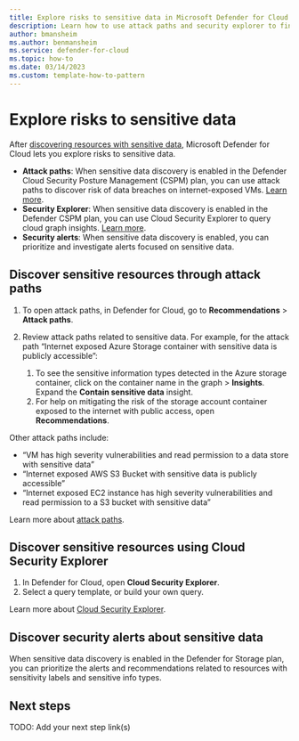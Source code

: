 ```yaml
---
title: Explore risks to sensitive data in Microsoft Defender for Cloud
description: Learn how to use attack paths and security explorer to find and remediate sensitive data risks.
author: bmansheim
ms.author: benmansheim
ms.service: defender-for-cloud
ms.topic: how-to
ms.date: 03/14/2023
ms.custom: template-how-to-pattern
---
```

# Explore risks to sensitive data

After [discovering resources with sensitive data](data-security-posture-enable.md), Microsoft Defender for Cloud lets you explore risks to sensitive data.

- **Attack paths**: When sensitive data discovery is enabled in the Defender Cloud Security Posture Management (CSPM) plan, you can use attack paths to discover risk of data breaches on internet-exposed VMs. [Learn more](concept-data-security-posture.md#data-security-in-defender-cspm).
- **Security Explorer**: When sensitive data discovery is enabled in the Defender CSPM plan, you can use Cloud Security Explorer to query cloud graph insights. [Learn more](concept-data-security-posture.md#data-security-in-defender-cspm).
- **Security alerts**: When sensitive data discovery is enabled, you can prioritize and investigate alerts focused on sensitive data.

## Discover sensitive resources through attack paths

1. To open attack paths, in Defender for Cloud, go to **Recommendations** > **Attack paths**.
1. Review attack paths related to sensitive data. For example, for the attack path “Internet exposed Azure Storage container with sensitive data is publicly accessible”:

    1. To see the sensitive information types detected in the Azure storage container, click on the container name in the graph > **Insights**. Expand the **Contain sensitive data** insight.
    1. For help on mitigating the risk of the storage account container exposed to the internet with public access, open **Recommendations**.

Other attack paths include:

- “VM has high severity vulnerabilities and read permission to a data store with sensitive data”
- “Internet exposed AWS S3 Bucket with sensitive data is publicly accessible”
- “Internet exposed EC2 instance has high severity vulnerabilities and read permission to a S3 bucket with sensitive data”

Learn more about [attack paths](concept-attack-path.md).

## Discover sensitive resources using Cloud Security Explorer 

1. In Defender for Cloud, open **Cloud Security Explorer**.
1. Select a query template, or build your own query.

Learn more about [Cloud Security Explorer](how-to-manage-cloud-security-explorer.md).

## Discover security alerts about sensitive data

When sensitive data discovery is enabled in the Defender for Storage plan, you can prioritize the alerts and recommendations related to resources with sensitivity labels and sensitive info types. 

## Next steps
TODO: Add your next step link(s)
